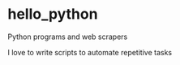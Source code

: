 # hello_python
Python programs and web scrapers

I love to write scripts to automate repetitive tasks
